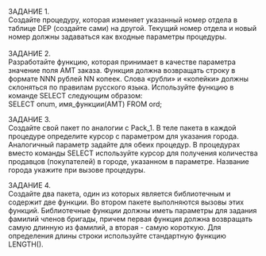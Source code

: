 ЗАДАНИЕ 1.<br>
 Создайте процедуру, которая изменяет указанный номер
 отдела в таблице DEP (создайте сами) на другой. Текущий номер отдела
 и новый номер должны задаваться как входные параметры
 процедуры.
<br> <br>
ЗАДАНИЕ 2. <br>
 Разработайте функцию, которая принимает в качестве параметра
 значение поля AMT заказа. Функция должна возвращать строку в
 формате NNN рублей NN копеек. Слова «рубли» и «копейки» должны
 склоняться по правилам русского языка. Используйте функцию
 в команде SELECT следующим образом:<br>
  SELECT onum, имя_функции(AMT) FROM ord;
 <br>

 ЗАДАНИЕ 3. <br>
 Создайте свой пакет по аналогии с Pack_1. В теле пакета в
 каждой процедуре определите курсор с параметром для указания
 города. Аналогичный параметр задайте для обеих процедур.
 В процедурах вместо команды SELECT используйте курсор для
 получения количества продавцов (покупателей) в городе,
 указанном в параметре. Название города укажите при вызове
 процедуры.
<br>

ЗАДАНИЕ 4. <br>
 Создайте два пакета, один из которых является библиотечным и
 содержит две функции. Во втором пакете выполняются вызовы
 этих функций. Библиотечные функции должны иметь параметры
 для задания фамилий членов бригады, причем первая функция
 должна возвращать самую длинную из фамилий, а вторая - самую
 короткую. Для определения длины строки используйте
 стандартную функцию LENGTH().
